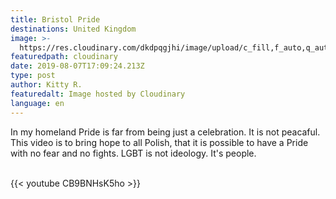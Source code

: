 ```yaml
---
title: Bristol Pride
destinations: United Kingdom
image: >-
  https://res.cloudinary.com/dkdpqgjhi/image/upload/c_fill,f_auto,q_auto,w_300/v1565198222/DSCF0130_vjj9wy.jpg
featuredpath: cloudinary
date: 2019-08-07T17:09:24.213Z
type: post
author: Kitty R.
featuredalt: Image hosted by Cloudinary
language: en
---
```

In my homeland Pride is far from being just a celebration. It is not peacaful. This video is to bring hope to all Polish, that it is possible to have a Pride with no fear and no fights. LGBT is not ideology. It's people.

<br>{{< youtube CB9BNHsK5ho >}}</br>
